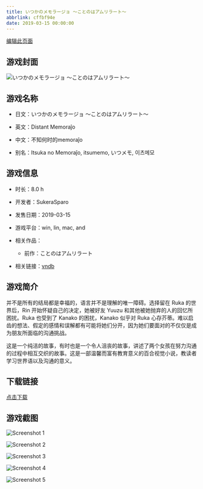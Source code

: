 ```yaml
---
title: いつかのメモラージョ ～ことのはアムリラート～
abbrlink: cffbf94e
date: 2019-03-15 00:00:00
---
```

[编辑此页面](https://github.com/ACG-3/ADV3-source/blob/main/source/_posts/games/%E3%81%84%E3%81%A4%E3%81%8B%E3%81%AE%E3%83%A1%E3%83%A2%E3%83%A9%E3%83%BC%E3%82%B8%E3%83%A7%20%EF%BD%9E%E3%81%93%E3%81%A8%E3%81%AE%E3%81%AF%E3%82%A2%E3%83%A0%E3%83%AA%E3%83%A9%E3%83%BC%E3%83%88%EF%BD%9E.md)

## 游戏封面

![いつかのメモラージョ ～ことのはアムリラート～](https://pan.timero.xyz/d/onedrive/img_lib_001/%E3%81%84%E3%81%A4%E3%81%8B%E3%81%AE%E3%83%A1%E3%83%A2%E3%83%A9%E3%83%BC%E3%82%B8%E3%83%A7%20%EF%BD%9E%E3%81%93%E3%81%A8%E3%81%AE%E3%81%AF%E3%82%A2%E3%83%A0%E3%83%AA%E3%83%A9%E3%83%BC%E3%83%88%EF%BD%9E_cover.avif)


## 游戏名称

- 日文：いつかのメモラージョ ～ことのはアムリラート～
- 英文：Distant Memoraĵo
- 中文：不知何时的memoraĵo

- 别名：Itsuka no Memoraĵo, itsumemo, いつメモ, 이츠메모


## 游戏信息

- 时长：8.0 h
- 开发者：SukeraSparo
- 发售日期：2019-03-15
- 游戏平台：win, lin, mac, and
- 相关作品：
   - 前作：ことのはアムリラート

- 相关链接：[vndb](https://vndb.org/v23230)


## 游戏简介

并不是所有的结局都是幸福的，语言并不是理解的唯一障碍。选择留在 Ruka 的世界后，Rin 开始怀疑自己的决定，她被好友 Yuuzu 和其他被她抛弃的人的回忆所困扰。Ruka 也受到了 Kanako 的困扰，Kanako 似乎对 Ruka 心存芥蒂。难以启齿的想法、假定的感情和误解都有可能将她们分开，因为她们要面对的不仅仅是成为朋友所面临的沟通挑战。

这是一个纯洁的故事，有时也是一个令人沮丧的故事，讲述了两个女孩在努力沟通的过程中相互交织的故事。这是一部温馨而富有教育意义的百合视觉小说，教读者学习世界语以及沟通的意义。




## 下载链接

[点击下载](https://pan.timero.xyz/onedrive/adv_lib_001/%E3%81%84%E3%81%A4%E3%81%8B%E3%81%AE%E3%83%A1%E3%83%A2%E3%83%A9%E3%83%BC%E3%82%B8%E3%83%A7%20%EF%BD%9E%E3%81%93%E3%81%A8%E3%81%AE%E3%81%AF%E3%82%A2%E3%83%A0%E3%83%AA%E3%83%A9%E3%83%BC%E3%83%88%EF%BD%9E)


## 游戏截图


![Screenshot 1](https://pan.timero.xyz/d/onedrive/img_lib_001/%E3%81%84%E3%81%A4%E3%81%8B%E3%81%AE%E3%83%A1%E3%83%A2%E3%83%A9%E3%83%BC%E3%82%B8%E3%83%A7%20%EF%BD%9E%E3%81%93%E3%81%A8%E3%81%AE%E3%81%AF%E3%82%A2%E3%83%A0%E3%83%AA%E3%83%A9%E3%83%BC%E3%83%88%EF%BD%9E_Screenshot_1.avif)

![Screenshot 2](https://pan.timero.xyz/d/onedrive/img_lib_001/%E3%81%84%E3%81%A4%E3%81%8B%E3%81%AE%E3%83%A1%E3%83%A2%E3%83%A9%E3%83%BC%E3%82%B8%E3%83%A7%20%EF%BD%9E%E3%81%93%E3%81%A8%E3%81%AE%E3%81%AF%E3%82%A2%E3%83%A0%E3%83%AA%E3%83%A9%E3%83%BC%E3%83%88%EF%BD%9E_Screenshot_2.avif)

![Screenshot 3](https://pan.timero.xyz/d/onedrive/img_lib_001/%E3%81%84%E3%81%A4%E3%81%8B%E3%81%AE%E3%83%A1%E3%83%A2%E3%83%A9%E3%83%BC%E3%82%B8%E3%83%A7%20%EF%BD%9E%E3%81%93%E3%81%A8%E3%81%AE%E3%81%AF%E3%82%A2%E3%83%A0%E3%83%AA%E3%83%A9%E3%83%BC%E3%83%88%EF%BD%9E_Screenshot_3.avif)

![Screenshot 4](https://pan.timero.xyz/d/onedrive/img_lib_001/%E3%81%84%E3%81%A4%E3%81%8B%E3%81%AE%E3%83%A1%E3%83%A2%E3%83%A9%E3%83%BC%E3%82%B8%E3%83%A7%20%EF%BD%9E%E3%81%93%E3%81%A8%E3%81%AE%E3%81%AF%E3%82%A2%E3%83%A0%E3%83%AA%E3%83%A9%E3%83%BC%E3%83%88%EF%BD%9E_Screenshot_4.avif)

![Screenshot 5](https://pan.timero.xyz/d/onedrive/img_lib_001/%E3%81%84%E3%81%A4%E3%81%8B%E3%81%AE%E3%83%A1%E3%83%A2%E3%83%A9%E3%83%BC%E3%82%B8%E3%83%A7%20%EF%BD%9E%E3%81%93%E3%81%A8%E3%81%AE%E3%81%AF%E3%82%A2%E3%83%A0%E3%83%AA%E3%83%A9%E3%83%BC%E3%83%88%EF%BD%9E_Screenshot_5.avif)

